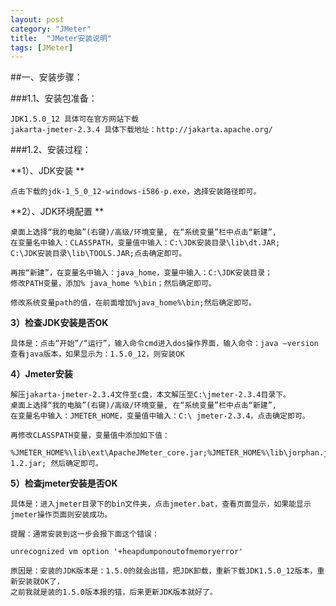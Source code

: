 ```yaml
---
layout: post
category: "JMeter"
title:  "JMeter安装说明"
tags: [JMeter]
---  
```


##一、安装步骤：
	
###1.1、安装包准备：

	JDK1.5.0_12 具体可在官方网站下载
	jakarta-jmeter-2.3.4 具体下载地址：http://jakarta.apache.org/

###1.2、安装过程：

**1）、JDK安装 **
	
	点击下载的jdk-1_5_0_12-windows-i586-p.exe，选择安装路径即可。

**2）、JDK环境配置 **
	
	桌面上选择“我的电脑”(右键)/高级/环境变量, 在“系统变量”栏中点击“新建”, 
	在变量名中输入：CLASSPATH，变量值中输入：C:\JDK安装目录\lib\dt.JAR; 
	C:\JDK安装目录\lib\TOOLS.JAR;点击确定即可。
	
	再按“新建”，在变量名中输入：java_home，变量中输入：C:\JDK安装目录；
	修改PATH变量，添加% java_home %\bin；然后确定即可。
	
	修改系统变量path的值，在前面增加%java_home%\bin;然后确定即可。

**3）检查JDK安装是否OK**
	
	具体是：点击“开始”/“运行”，输入命令cmd进入dos操作界面，输入命令：java –version 查看java版本，如果显示为：1.5.0_12，则安装OK

**4）Jmeter安装**
	
	解压jakarta-jmeter-2.3.4文件至c盘，本文解压至C:\jmeter-2.3.4目录下。
	桌面上选择“我的电脑”(右键)/高级/环境变量, 在“系统变量”栏中点击“新建”, 
	在变量名中输入：JMETER_HOME，变量值中输入：C:\ jmeter-2.3.4，点击确定即可。
	
	再修改CLASSPATH变量，变量值中添加如下值：
	
	%JMETER_HOME%\lib\ext\ApacheJMeter_core.jar;%JMETER_HOME%\lib\jorphan.jar;%JMETER_HOME%\lib\logkit-1.2.jar; 然后确定即可。

**5）检查jmeter安装是否OK**
	
	具体是：进入jmeter目录下的bin文件夹，点击jmeter.bat，查看页面显示，如果能显示jmeter操作页面则安装成功。
	
	提醒：通常安装到这一步会报下面这个错误：
	
	unrecognized vm option '+heapdumponoutofmemoryerror'
	
	原因是：安装的JDK版本是：1.5.0的就会出错，把JDK卸载，重新下载JDK1.5.0_12版本，重新安装就OK了，
	之前我就是装的1.5.0版本报的错，后来更新JDK版本就好了。

 
